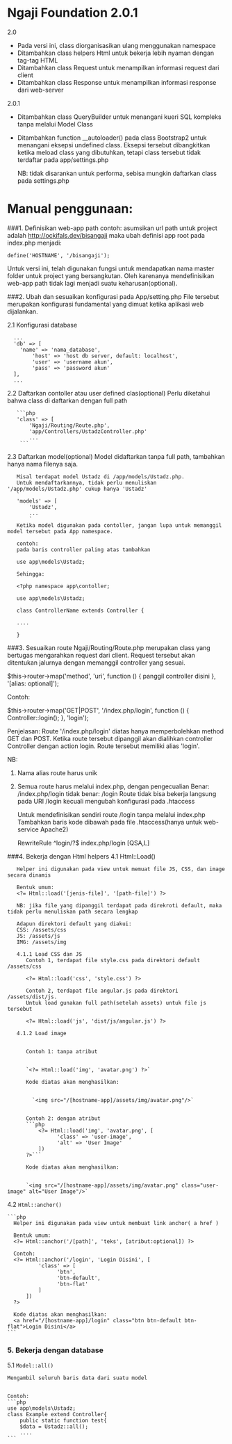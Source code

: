 # Ngaji Foundation 2.0.1

2.0
+ Pada versi ini, class diorganisasikan ulang menggunakan namespace
+ Ditambahkan class helpers Html untuk bekerja lebih nyaman dengan tag-tag HTML
+ Ditambahkan class Request untuk menampilkan informasi request dari client
+ Ditambahkan class Response untuk menampilkan informasi response dari web-server

2.0.1
+ Ditambahkan class QueryBuilder untuk menangani kueri SQL kompleks tanpa melalui Model Class
+ Ditambahkan function __autoloader() pada class Bootstrap2 untuk menangani eksepsi undefined class.
  Eksepsi tersebut dibangkitkan ketika meload class yang dibutuhkan, tetapi class tersebut tidak
  terdaftar pada app/settings.php

  NB: tidak disarankan untuk performa, sebisa mungkin daftarkan class pada settings.php

# Manual penggunaan:

###1. Definisikan web-app path
   contoh: asumsikan url path untuk project adalah http://ockifals.dev/bisangaji
   maka ubah definisi app root pada index.php menjadi:
   
   `define('HOSTNAME', '/bisangaji');`
   
   
   Untuk versi ini, telah digunakan fungsi untuk mendapatkan nama master folder untuk project yang bersangkutan.
   Oleh karenanya mendefinisikan web-app path tidak lagi menjadi suatu keharusan(optional).
   
###2. Ubah dan sesuaikan konfigurasi pada App/setting.php
   File tersebut merupakan konfigurasi fundamental yang dimuat ketika aplikasi web dijalankan.
   
   2.1 Konfigurasi database
   
      
      ...
      'db' => [
	    'name' => 'nama_database',
    	    'host' => 'host db server, default: localhost',
    	    'user' => 'username akun',
    	    'pass' => 'password akun'
      ],
      ...
  
   2.2 Daftarkan contoller atau user defined clas(optional)
       Perlu diketahui bahwa class di daftarkan dengan full path
       
       ```php
       'class' => [
           'Ngaji/Routing/Route.php',
           'app/Controllers/UstadzController.php'
           ...
        ```
   2.3 Daftarkan model(optional)
       Model didaftarkan tanpa full path, tambahkan hanya nama filenya saja.
       
       Misal terdapat model Ustadz di /app/models/Ustadz.php. 
       Untuk mendaftarkannya, tidak perlu menuliskan '/app/models/Ustadz.php' cukup hanya 'Ustadz'
       `
       'models' => [
           'Ustadz',
           ...
           `
       Ketika model digunakan pada contoller, jangan lupa untuk memanggil model tersebut pada App namespace.
       
       contoh:
       pada baris controller paling atas tambahkan
       
       use app\models\Ustadz;
       
       Sehingga:
       
       <?php namespace app\contoller;

       use app\models\Ustadz;
       
       class ControllerName extends Controller {
       
       ....
       
       }

###3. Sesuaikan route
   Ngaji/Routing/Route.php merupakan class yang bertugas mengarahkan request dari client. 
   Request tersebut akan ditentukan jalurnya dengan memanggil controller yang sesuai.
   
   $this->router->map('method', 'uri', function () {
            panggil controller disini
        }, '[alias: optional]');
        
   Contoh:

   $this->router->map('GET|POST', '/index.php/login', function () {
            Controller::login();
        }, 'login');
   
   Penjelasan:
   Route '/index.php/login' diatas hanya memperbolehkan method GET dan POST. 
   Ketika route tersebut dipanggil akan dialihkan controller Controller dengan action login.
   Route tersebut memiliki alias 'login'.
   
   NB:
   1. Nama alias route harus unik
   2. Semua route harus melalui index.php, dengan pengecualian
      Benar: /index.php/login tidak benar: /login
      Route tidak bisa bekerja langsung pada URI /login kecuali mengubah konfigurasi pada .htaccess
      
      Untuk mendefinisikan sendiri route /login tanpa melalui index.php
      Tambahkan baris kode dibawah pada file .htaccess(hanya untuk web-service Apache2)
      
      RewriteRule ^login/?$ index.php/login [QSA,L]
   
###4. Bekerja dengan Html helpers
   4.1 Html::Load()
       
       Helper ini digunakan pada view untuk memuat file JS, CSS, dan image secara dinamis
       
       Bentuk umum:
       <?= Html::load('[jenis-file]', '[path-file]') ?>
       
       NB: jika file yang dipanggil terdapat pada direkroti default, maka tidak perlu menuliskan path secara lengkap
       
       Adapun direktori default yang diakui:
       CSS: /assets/css
       JS: /assets/js
       IMG: /assets/img
       
       4.1.1 Load CSS dan JS
      	  Contoh 1, terdapat file style.css pada direktori default /assets/css
      	  
      	  <?= Html::load('css', 'style.css') ?>
      	  
      	  Contoh 2, terdapat file angular.js pada direktori /assets/dist/js.
      	  Untuk load gunakan full path(setelah assets) untuk file js tersebut
      	  
      	  <?= Html::load('js', 'dist/js/angular.js') ?>
       
       4.1.2 Load image
       
       
          Contoh 1: tanpa atribut
          
          
          `<?= Html::load('img', 'avatar.png') ?>`
          
          Kode diatas akan menghasilkan:
          
          
	        `<img src="/[hostname-app]/assets/img/avatar.png"/>`
	  
	  
          Contoh 2: dengan atribut
      	  ```php
      	      <?= Html::load('img', 'avatar.png', [
        		    'class' => 'user-image',
        		    'alt' => 'User Image'
      	      ])
      	  ?>```
      	  
      	  Kode diatas akan menghasilkan:
      	  
      	  
      	  `<img src="/[hostname-app]/assets/img/avatar.png" class="user-image" alt="User Image"/>`

  4.2 `Html::anchor()`
  
  
	```php
      Helper ini digunakan pada view untuk membuat link anchor( a href )
      
      Bentuk umum:
      <?= Html::anchor('/[path]', 'teks', [atribut:optional]) ?>
      
      Contoh:
      <?= Html::anchor('/login', 'Login Disini', [
              'class' => [
                    'btn',
                    'btn-default',
                    'btn-flat'
              ]
          ])
      ?>

      Kode diatas akan menghasilkan:
      <a href="/[hostname-app]/login" class="btn btn-default btn-flat">Login Disini</a>
	```
### 5. Bekerja dengan database
   5.1 `Model::all()`
   
   
	Mengambil seluruh baris data dari suatu model
	
	
	Contoh:
	```php
	use app\models\Ustadz;
	class Example extend Controller{
		public static function test{ 
		$data = Ustadz::all();
		....
	```
